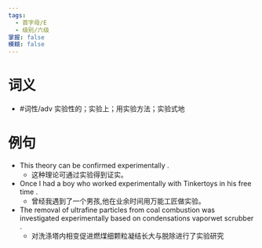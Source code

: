 ```yaml
---
tags:
  - 首字母/E
  - 级别/六级
掌握: false
模糊: false
---
```

# 词义
- #词性/adv  实验性的；实验上；用实验方法；实验式地
# 例句
- This theory can be confirmed experimentally .
	- 这种理论可通过实验得到证实。
- Once I had a boy who worked experimentally with Tinkertoys in his free time .
	- 曾经我遇到了一个男孩,他在业余时间用万能工匠做实验。
- The removal of ultrafine particles from coal combustion was investigated experimentally based on condensations vaporwet scrubber .
	- 对洗涤塔内相变促进燃煤细颗粒凝结长大与脱除进行了实验研究
